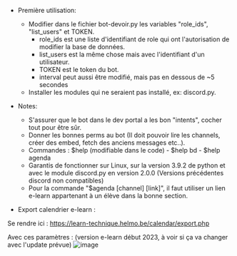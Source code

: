 - Première utilisation:

  - Modifier dans le fichier bot-devoir.py les variables "role_ids", "list_users" et TOKEN.
    - role_ids est une liste d'identifiant de role qui ont l'autorisation de modifier la base de données.
    - list_users est la même chose mais avec l'identifiant d'un utilisateur.
    - TOKEN est le token du bot.
    - interval peut aussi être modifié, mais pas en dessous de ~5 secondes
  - Installer les modules qui ne seraient pas installé, ex: discord.py.

- Notes:

  - S'assurer que le bot dans le dev portal a les bon "intents", cocher tout pour être sûr.
  - Donner les bonnes perms au bot (Il doit pouvoir lire les channels, créer des embed, fetch des anciens messages etc..).
  - Commandes : $help (modifiable dans le code) - $help bd - $help agenda
  - Garantis de fonctionner sur Linux, sur la version 3.9.2 de python et avec le module discord.py en version 2.0.0 (Versions précédentes discord non compatibles)
  - Pour la commande "$agenda [channel] [link]", il faut utiliser un lien e-learn appartenant à un élève dans la bonne section.

- Export calendrier e-learn :

Se rendre ici : https://learn-technique.helmo.be/calendar/export.php

Avec ces paramètres : (version e-learn début 2023, à voir si ça va changer avec l'update prévue)
![image](https://github.com/ThowZzy/Bot-Devoirs/assets/61882536/d1e3bc6a-ad7b-49f0-a858-785cf8503905)
